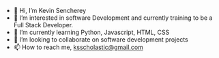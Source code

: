 - 👋 Hi, I’m Kevin Sencherey
- 👀 I’m interested in software Development and currently training to be a Full Stack Developer.
- 🌱 I’m currently learning Python, Javascript, HTML, CSS
- 💞️ I’m looking to collaborate on software development projects
- 📫 How to reach me, ksscholastic@gmail.com

<!---
ksencherey/ksencherey is a ✨ special ✨ repository because its `README.md` (this file) appears on your GitHub profile.
You can click the Preview link to take a look at your changes.
--->
